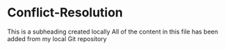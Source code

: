 # Conflict-Resolution
This is a subheading created locally
All of the content in this file has been added from my local Git repository